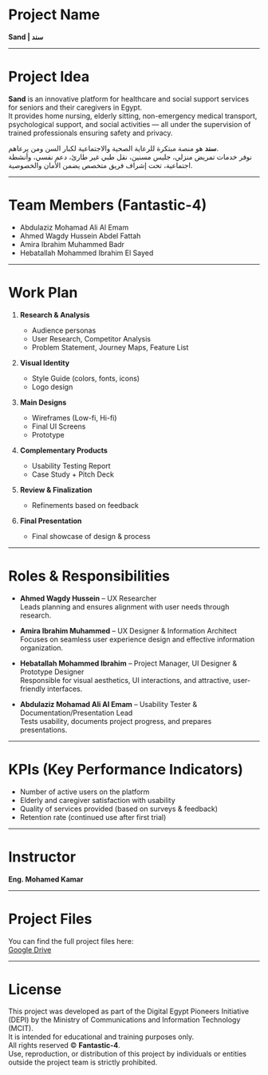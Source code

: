 # Project Name  
**Sand | سند**  

---

# Project Idea  
**Sand** is an innovative platform for healthcare and social support services for seniors and their caregivers in Egypt.  
It provides home nursing, elderly sitting, non-emergency medical transport, psychological support, and social activities — all under the supervision of trained professionals ensuring safety and privacy.  

**سند** هو منصة مبتكرة للرعاية الصحية والاجتماعية لكبار السن ومن يرعاهم.  
نوفر خدمات تمريض منزلي، جليس مسنين، نقل طبي غير طارئ، دعم نفسي، وأنشطة اجتماعية، تحت إشراف فريق متخصص يضمن الأمان والخصوصية.  

---

# Team Members (Fantastic-4)  
- Abdulaziz Mohamad Ali Al Emam  
- Ahmed Wagdy Hussein Abdel Fattah  
- Amira Ibrahim Muhammed Badr  
- Hebatallah Mohammed Ibrahim El Sayed  

---

# Work Plan  
1. **Research & Analysis**  
   - Audience personas  
   - User Research, Competitor Analysis  
   - Problem Statement, Journey Maps, Feature List  

2. **Visual Identity**  
   - Style Guide (colors, fonts, icons)  
   - Logo design  

3. **Main Designs**  
   - Wireframes (Low-fi, Hi-fi)  
   - Final UI Screens  
   - Prototype  

4. **Complementary Products**  
   - Usability Testing Report  
   - Case Study + Pitch Deck  

5. **Review & Finalization**  
   - Refinements based on feedback  

6. **Final Presentation**  
   - Final showcase of design & process  

---

# Roles & Responsibilities  

- **Ahmed Wagdy Hussein** – UX Researcher  
  Leads planning and ensures alignment with user needs through research.  

- **Amira Ibrahim Muhammed** – UX Designer & Information Architect  
  Focuses on seamless user experience design and effective information organization.  

- **Hebatallah Mohammed Ibrahim** – Project Manager, UI Designer & Prototype Designer  
  Responsible for visual aesthetics, UI interactions, and attractive, user-friendly interfaces.  

- **Abdulaziz Mohamad Ali Al Emam** – Usability Tester & Documentation/Presentation Lead  
  Tests usability, documents project progress, and prepares presentations.  

---

# KPIs (Key Performance Indicators)  
- Number of active users on the platform  
- Elderly and caregiver satisfaction with usability  
- Quality of services provided (based on surveys & feedback)  
- Retention rate (continued use after first trial)  

---

# Instructor  
**Eng. Mohamed Kamar**  

---

# Project Files  
You can find the full project files here:  
[Google Drive](https://drive.google.com/drive/folders/1OIA63tzoJTKyfj_Q51-uAZdsv76dxH_J)  

---

# License  
This project was developed as part of the Digital Egypt Pioneers Initiative (DEPI) by the Ministry of Communications and Information Technology (MCIT).  
It is intended for educational and training purposes only.  
All rights reserved © **Fantastic-4**.  
Use, reproduction, or distribution of this project by individuals or entities outside the project team is strictly prohibited.